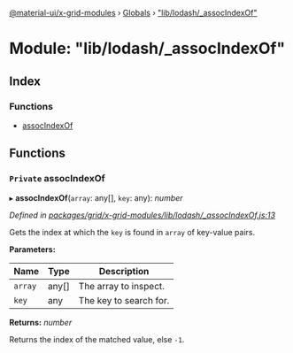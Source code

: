 [@material-ui/x-grid-modules](../README.md) › [Globals](../globals.md) › ["lib/lodash/\_assocIndexOf"](_lib_lodash__associndexof_.md)

# Module: "lib/lodash/\_assocIndexOf"

## Index

### Functions

- [assocIndexOf](_lib_lodash__associndexof_.md#private-associndexof)

## Functions

### `Private` assocIndexOf

▸ **assocIndexOf**(`array`: any[], `key`: any): _number_

_Defined in [packages/grid/x-grid-modules/lib/lodash/\_assocIndexOf.js:13](https://github.com/mui-org/material-ui-x/blob/a679779/packages/grid/x-grid-modules/lib/lodash/_assocIndexOf.js#L13)_

Gets the index at which the `key` is found in `array` of key-value pairs.

**Parameters:**

| Name    | Type  | Description            |
| ------- | ----- | ---------------------- |
| `array` | any[] | The array to inspect.  |
| `key`   | any   | The key to search for. |

**Returns:** _number_

Returns the index of the matched value, else `-1`.
